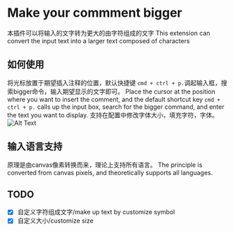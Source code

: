 # Make your commment bigger
 本插件可以将输入的文字转为更大的由字符组成的文字
 This extension can convert the input text into a larger text composed of characters
## 如何使用
将光标放置于期望插入注释的位置，默认快捷键 `cmd + ctrl + p.`调起输入框，搜索bigger命令，输入期望显示的文字即可。
Place the cursor at the position where you want to insert the comment, and the default shortcut key `cmd + ctrl + p.` calls up the input box, search for the bigger command, and enter the text you want to display.
支持在配置中修改字体大小，填充字符，字体。
![Alt Text](https://github.com/Christina0215/vscode-extension/blob/master/example.gif)
## 输入语言支持
原理是由canvas像素转换而来，理论上支持所有语言。
The principle is converted from canvas pixels, and theoretically supports all languages.
## TODO
- [x] 自定义字符组成文字/make up text by customize symbol
- [x] 自定义大小/customize size